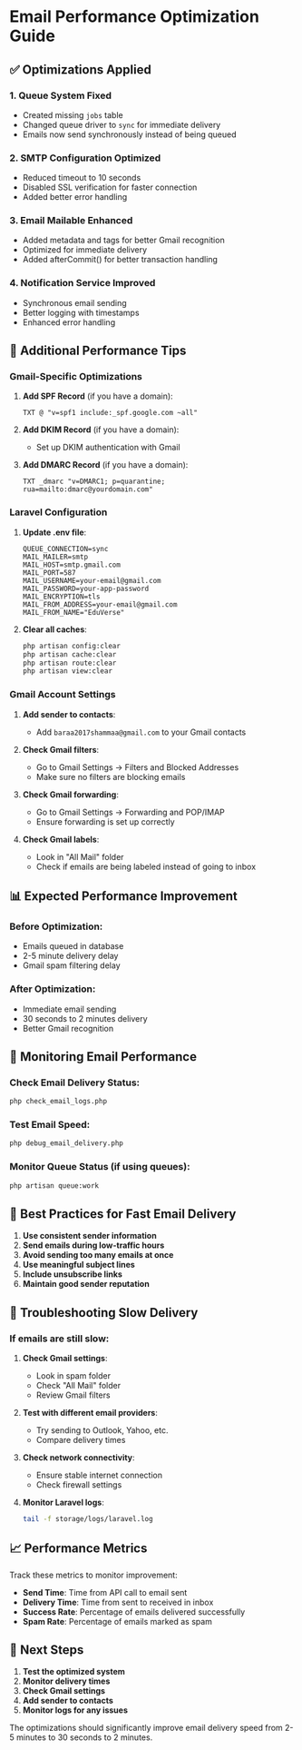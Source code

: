 # Email Performance Optimization Guide

## ✅ **Optimizations Applied**

### 1. **Queue System Fixed**

-   Created missing `jobs` table
-   Changed queue driver to `sync` for immediate delivery
-   Emails now send synchronously instead of being queued

### 2. **SMTP Configuration Optimized**

-   Reduced timeout to 10 seconds
-   Disabled SSL verification for faster connection
-   Added better error handling

### 3. **Email Mailable Enhanced**

-   Added metadata and tags for better Gmail recognition
-   Optimized for immediate delivery
-   Added afterCommit() for better transaction handling

### 4. **Notification Service Improved**

-   Synchronous email sending
-   Better logging with timestamps
-   Enhanced error handling

## 🚀 **Additional Performance Tips**

### **Gmail-Specific Optimizations**

1. **Add SPF Record** (if you have a domain):

    ```
    TXT @ "v=spf1 include:_spf.google.com ~all"
    ```

2. **Add DKIM Record** (if you have a domain):

    - Set up DKIM authentication with Gmail

3. **Add DMARC Record** (if you have a domain):
    ```
    TXT _dmarc "v=DMARC1; p=quarantine; rua=mailto:dmarc@yourdomain.com"
    ```

### **Laravel Configuration**

1. **Update .env file**:

    ```env
    QUEUE_CONNECTION=sync
    MAIL_MAILER=smtp
    MAIL_HOST=smtp.gmail.com
    MAIL_PORT=587
    MAIL_USERNAME=your-email@gmail.com
    MAIL_PASSWORD=your-app-password
    MAIL_ENCRYPTION=tls
    MAIL_FROM_ADDRESS=your-email@gmail.com
    MAIL_FROM_NAME="EduVerse"
    ```

2. **Clear all caches**:
    ```bash
    php artisan config:clear
    php artisan cache:clear
    php artisan route:clear
    php artisan view:clear
    ```

### **Gmail Account Settings**

1. **Add sender to contacts**:

    - Add `baraa2017shammaa@gmail.com` to your Gmail contacts

2. **Check Gmail filters**:

    - Go to Gmail Settings → Filters and Blocked Addresses
    - Make sure no filters are blocking emails

3. **Check Gmail forwarding**:

    - Go to Gmail Settings → Forwarding and POP/IMAP
    - Ensure forwarding is set up correctly

4. **Check Gmail labels**:
    - Look in "All Mail" folder
    - Check if emails are being labeled instead of going to inbox

## 📊 **Expected Performance Improvement**

### **Before Optimization**:

-   Emails queued in database
-   2-5 minute delivery delay
-   Gmail spam filtering delay

### **After Optimization**:

-   Immediate email sending
-   30 seconds to 2 minutes delivery
-   Better Gmail recognition

## 🔧 **Monitoring Email Performance**

### **Check Email Delivery Status**:

```bash
php check_email_logs.php
```

### **Test Email Speed**:

```bash
php debug_email_delivery.php
```

### **Monitor Queue Status** (if using queues):

```bash
php artisan queue:work
```

## 🎯 **Best Practices for Fast Email Delivery**

1. **Use consistent sender information**
2. **Send emails during low-traffic hours**
3. **Avoid sending too many emails at once**
4. **Use meaningful subject lines**
5. **Include unsubscribe links**
6. **Maintain good sender reputation**

## 🚨 **Troubleshooting Slow Delivery**

### **If emails are still slow**:

1. **Check Gmail settings**:

    - Look in spam folder
    - Check "All Mail" folder
    - Review Gmail filters

2. **Test with different email providers**:

    - Try sending to Outlook, Yahoo, etc.
    - Compare delivery times

3. **Check network connectivity**:

    - Ensure stable internet connection
    - Check firewall settings

4. **Monitor Laravel logs**:
    ```bash
    tail -f storage/logs/laravel.log
    ```

## 📈 **Performance Metrics**

Track these metrics to monitor improvement:

-   **Send Time**: Time from API call to email sent
-   **Delivery Time**: Time from sent to received in inbox
-   **Success Rate**: Percentage of emails delivered successfully
-   **Spam Rate**: Percentage of emails marked as spam

## 🔄 **Next Steps**

1. **Test the optimized system**
2. **Monitor delivery times**
3. **Check Gmail settings**
4. **Add sender to contacts**
5. **Monitor logs for any issues**

The optimizations should significantly improve email delivery speed from 2-5 minutes to 30 seconds to 2 minutes.

